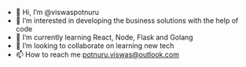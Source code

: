 - 👋 Hi, I’m @viswaspotnuru
- 👀 I’m interested in developing the business solutions with the help of code
- 🌱 I’m currently learning React, Node, Flask and Golang
- 💞️ I’m looking to collaborate on learning new tech
- 📫 How to reach me potnuru.viswas@outlook.com

<!---
viswaspotnuru/viswaspotnuru is a ✨ special ✨ repository because its `README.md` (this file) appears on your GitHub profile.
You can click the Preview link to take a look at your changes.
--->
